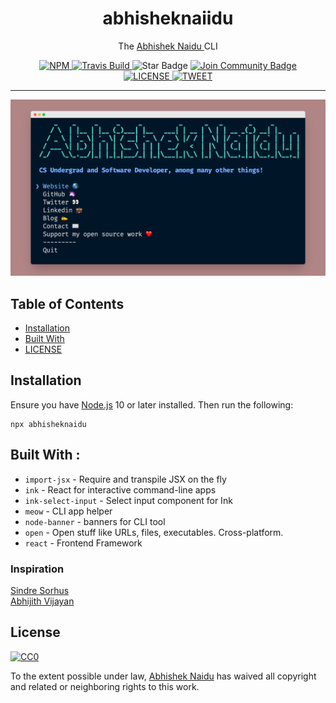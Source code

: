 <h1 align="center">abhisheknaiidu</h1>
<p align="center">The <a href="https://blog.abhisheknaidu.tech">
    Abhishek Naidu
  </a> CLI</p>
<div align="center">
  <a href="https://www.npmjs.com/package/abhisheknaidu">
    <img src="https://img.shields.io/npm/v/abhisheknaidu" alt="NPM" />
  </a>
  <a href="https://travis-ci.com/abhisheknaiidu/abhisheknaidu-cli">
    <img src="https://travis-ci.com/abhisheknaiidu/abhisheknaidu-cli.svg?branch=main" alt="Travis Build" />
  </a>
  </a>
  <img src="https://img.shields.io/static/v1?label=%F0%9F%8C%9F&message=If%20Useful&style=style=flat&color=BC4E99" alt="Star Badge"/>
<a href="https://discord.gg/XTW52Kt"><img src="https://img.shields.io/discord/733027681184251937.svg?style=flat&label=Join%20Community&color=7289DA" alt="Join Community Badge"/></a><br>
  <a href="https://github.com/abhisheknaiidu/abhisheknaidu-cli/blob/main/license">
    <img src="https://img.shields.io/github/license/abhisheknaiidu/abhisheknaidu-cli.svg" alt="LICENSE" />
  </a>
  <a href="https://twitter.com/intent/tweet?text=Check%20out%20CLI%20of%20%40abhisheknaiidu%0A%0Ahttps%3A%2F%2Fgithub.com%2Fabhisheknaiidu%2Fabhisheknaidu-cli%0A%0A%23npm%20%23cli%20%23javascript%20%23opensource">
     <img src="https://img.shields.io/twitter/url/http/shields.io.svg?style=social" alt="TWEET" />
  </a>
</div>

<hr />
<div align="center">
<img src="abhishk-cli.png" width="700">
</div>

## Table of Contents

- [Installation](#installation)
- [Built With](#libraries)
- [LICENSE](#license)

## Installation

Ensure you have [Node.js](https://nodejs.org) 10 or later installed. Then run the following:

```
npx abhisheknaidu
```

## Built With :

- `import-jsx` - Require and transpile JSX on the fly
- `ink` - React for interactive command-line apps
- `ink-select-input` - Select input component for Ink
- `meow` - CLI app helper
- `node-banner` - banners for CLI tool
- `open` - Open stuff like URLs, files, executables. Cross-platform.
- `react` - Frontend Framework

### Inspiration

[Sindre Sorhus](https://github.com/sindresorhus)  
[Abhijith Vijayan](https://github.com/abhijithvijayan)

## License

[![CC0](https://licensebuttons.net/p/zero/1.0/88x31.png)](https://creativecommons.org/publicdomain/zero/1.0/)

To the extent possible under law, [Abhishek Naidu](https://blog.abhisheknaidu.tech/) has waived all copyright and related or neighboring rights to this work.
